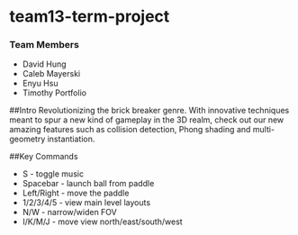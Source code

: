 # team13-term-project

### Team Members
- David Hung 
- Caleb Mayerski
- Enyu Hsu 
- Timothy Portfolio

##Intro
Revolutionizing the brick breaker genre. With innovative techniques meant to spur a new kind of gameplay in the 3D realm, check out our new amazing features such as collision detection, Phong shading and multi-geometry instantiation. 

##Key Commands
- S - toggle music
- Spacebar - launch ball from paddle
- Left/Right - move the paddle
- 1/2/3/4/5 - view main level layouts
- N/W - narrow/widen FOV
- I/K/M/J - move view north/east/south/west
